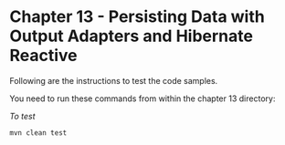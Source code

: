 # Chapter 13 - Persisting Data with Output Adapters and Hibernate Reactive
Following are the instructions to test the code samples.

You need to run these commands from within the chapter 13 directory:

*To test*
```
mvn clean test
```
